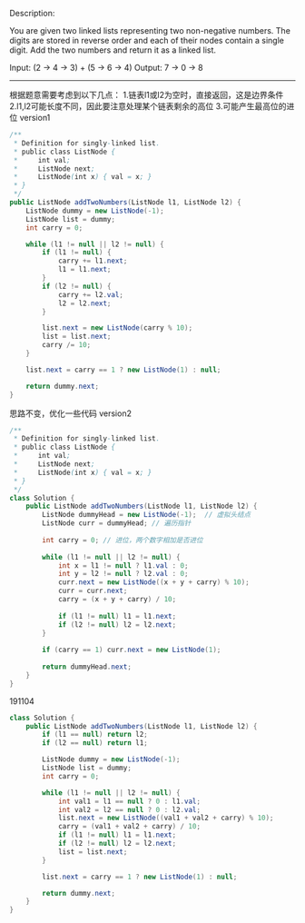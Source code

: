 Description:

You are given two linked lists representing two non-negative numbers. The digits are stored in reverse order and each of their nodes contain a single digit. Add the two numbers and return it as a linked list.

Input: (2 -> 4 -> 3) + (5 -> 6 -> 4)
Output: 7 -> 0 -> 8

---

根据题意需要考虑到以下几点：
1.链表l1或l2为空时，直接返回，这是边界条件
2.l1,l2可能长度不同，因此要注意处理某个链表剩余的高位
3.可能产生最高位的进位
version1
```java
/**
 * Definition for singly-linked list.
 * public class ListNode {
 *     int val;
 *     ListNode next;
 *     ListNode(int x) { val = x; }
 * }
 */
public ListNode addTwoNumbers(ListNode l1, ListNode l2) {
	ListNode dummy = new ListNode(-1);
	ListNode list = dummy; 
	int carry = 0;

	while (l1 != null || l2 != null) {
		if (l1 != null) {
			carry += l1.next;
			l1 = l1.next;
		}
		if (l2 != null) {
			carry += l2.val;
			l2 = l2.next;
		}

		list.next = new ListNode(carry % 10);
		list = list.next;
		carry /= 10;
	}

	list.next = carry == 1 ? new ListNode(1) : null;

	return dummy.next;
}
```

思路不变，优化一些代码
version2
```java
/**
 * Definition for singly-linked list.
 * public class ListNode {
 *     int val;
 *     ListNode next;
 *     ListNode(int x) { val = x; }
 * }
 */
class Solution {
    public ListNode addTwoNumbers(ListNode l1, ListNode l2) {
        ListNode dummyHead = new ListNode(-1);  // 虚拟头结点
        ListNode curr = dummyHead; // 遍历指针
        
        int carry = 0; // 进位，两个数字相加是否进位
        
        while (l1 != null || l2 != null) {
            int x = l1 != null ? l1.val : 0;
            int y = l2 != null ? l2.val : 0;
            curr.next = new ListNode((x + y + carry) % 10);
            curr = curr.next;
            carry = (x + y + carry) / 10;
            
            if (l1 != null) l1 = l1.next;
            if (l2 != null) l2 = l2.next;
        }
        
        if (carry == 1) curr.next = new ListNode(1);
        
        return dummyHead.next;
    }
}
```

191104
```java
class Solution {
    public ListNode addTwoNumbers(ListNode l1, ListNode l2) {
        if (l1 == null) return l2;
        if (l2 == null) return l1;

        ListNode dummy = new ListNode(-1);
        ListNode list = dummy;
        int carry = 0;

        while (l1 != null || l2 != null) {
            int val1 = l1 == null ? 0 : l1.val;
            int val2 = l2 == null ? 0 : l2.val;
            list.next = new ListNode((val1 + val2 + carry) % 10);
            carry = (val1 + val2 + carry) / 10;
            if (l1 != null) l1 = l1.next;
            if (l2 != null) l2 = l2.next;
            list = list.next;
        }

        list.next = carry == 1 ? new ListNode(1) : null;

        return dummy.next;
    }
}
```